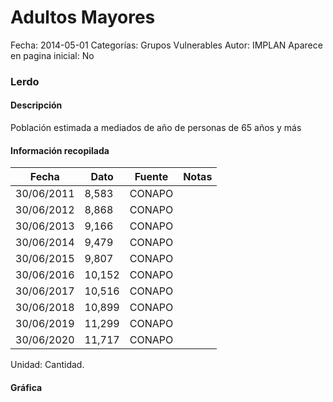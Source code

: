 Adultos Mayores
=====

Fecha: 2014-05-01
Categorías: Grupos Vulnerables
Autor: IMPLAN
Aparece en pagina inicial: No

### Lerdo

#### Descripción

Población estimada a mediados de año de personas de 65 años y más

<!-- break -->

#### Información recopilada

<table class="table table-hover table-bordered matriz">
  <thead>
    <tr><th>Fecha</th><th>Dato</th><th>Fuente</th><th>Notas</th></tr>
  </thead>
  <tbody>
    <tr><td class="centrado">30/06/2011</td><td class="derecha">8,583</td><td>CONAPO</td><td></td></tr>
    <tr><td class="centrado">30/06/2012</td><td class="derecha">8,868</td><td>CONAPO</td><td></td></tr>
    <tr><td class="centrado">30/06/2013</td><td class="derecha">9,166</td><td>CONAPO</td><td></td></tr>
    <tr><td class="centrado">30/06/2014</td><td class="derecha">9,479</td><td>CONAPO</td><td></td></tr>
    <tr><td class="centrado">30/06/2015</td><td class="derecha">9,807</td><td>CONAPO</td><td></td></tr>
    <tr><td class="centrado">30/06/2016</td><td class="derecha">10,152</td><td>CONAPO</td><td></td></tr>
    <tr><td class="centrado">30/06/2017</td><td class="derecha">10,516</td><td>CONAPO</td><td></td></tr>
    <tr><td class="centrado">30/06/2018</td><td class="derecha">10,899</td><td>CONAPO</td><td></td></tr>
    <tr><td class="centrado">30/06/2019</td><td class="derecha">11,299</td><td>CONAPO</td><td></td></tr>
    <tr><td class="centrado">30/06/2020</td><td class="derecha">11,717</td><td>CONAPO</td><td></td></tr>
  </tbody>
</table>

Unidad: Cantidad.

#### Gráfica

<div id="Morrisndekgzck" class="grafica"></div>
  <script>
  new Morris.Line({
    element: 'Morrisndekgzck',
    data: [
      { fecha: '2011-06-30', dato: 8583 },
      { fecha: '2012-06-30', dato: 8868 },
      { fecha: '2013-06-30', dato: 9166 },
      { fecha: '2014-06-30', dato: 9479 },
      { fecha: '2015-06-30', dato: 9807 },
      { fecha: '2016-06-30', dato: 10152 },
      { fecha: '2017-06-30', dato: 10516 },
      { fecha: '2018-06-30', dato: 10899 },
      { fecha: '2019-06-30', dato: 11299 },
      { fecha: '2020-06-30', dato: 11717 }
    ],
    xkey: 'fecha',
    ykeys: ['dato'],
    labels: ['Dato'],
    lineColors: ['#FF5B02'],
    xLabelFormat: function(d) {
      return d.getDate()+'/'+(d.getMonth()+1)+'/'+d.getFullYear();
    },
    dateFormat: function (ts) {
      var d = new Date(ts);
      return d.getDate() + '/' + (d.getMonth() + 1) + '/' + d.getFullYear();
    }
  });
  </script>
